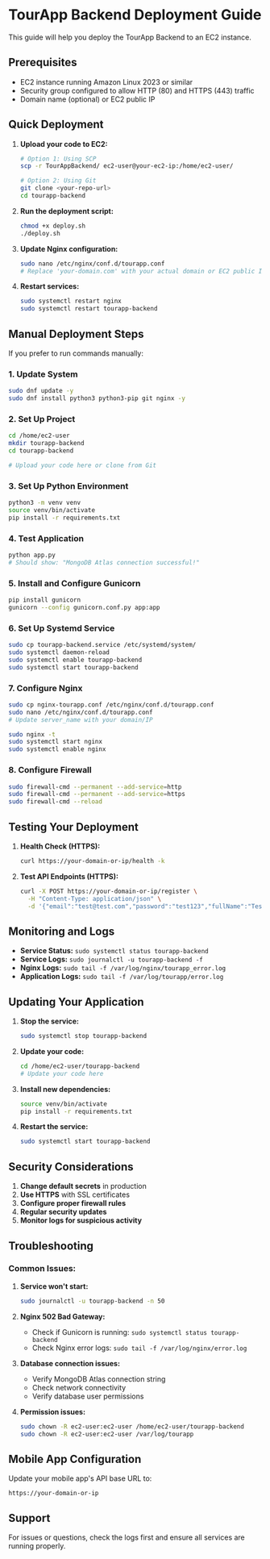 # TourApp Backend Deployment Guide

This guide will help you deploy the TourApp Backend to an EC2 instance.

## Prerequisites

- EC2 instance running Amazon Linux 2023 or similar
- Security group configured to allow HTTP (80) and HTTPS (443) traffic
- Domain name (optional) or EC2 public IP

## Quick Deployment

1. **Upload your code to EC2:**
   ```bash
   # Option 1: Using SCP
   scp -r TourAppBackend/ ec2-user@your-ec2-ip:/home/ec2-user/
   
   # Option 2: Using Git
   git clone <your-repo-url>
   cd tourapp-backend
   ```

2. **Run the deployment script:**
   ```bash
   chmod +x deploy.sh
   ./deploy.sh
   ```

3. **Update Nginx configuration:**
   ```bash
   sudo nano /etc/nginx/conf.d/tourapp.conf
   # Replace 'your-domain.com' with your actual domain or EC2 public IP
   ```

4. **Restart services:**
   ```bash
   sudo systemctl restart nginx
   sudo systemctl restart tourapp-backend
   ```

## Manual Deployment Steps

If you prefer to run commands manually:

### 1. Update System
```bash
sudo dnf update -y
sudo dnf install python3 python3-pip git nginx -y
```

### 2. Set Up Project
```bash
cd /home/ec2-user
mkdir tourapp-backend
cd tourapp-backend

# Upload your code here or clone from Git
```

### 3. Set Up Python Environment
```bash
python3 -m venv venv
source venv/bin/activate
pip install -r requirements.txt
```

### 4. Test Application
```bash
python app.py
# Should show: "MongoDB Atlas connection successful!"
```

### 5. Install and Configure Gunicorn
```bash
pip install gunicorn
gunicorn --config gunicorn.conf.py app:app
```

### 6. Set Up Systemd Service
```bash
sudo cp tourapp-backend.service /etc/systemd/system/
sudo systemctl daemon-reload
sudo systemctl enable tourapp-backend
sudo systemctl start tourapp-backend
```

### 7. Configure Nginx
```bash
sudo cp nginx-tourapp.conf /etc/nginx/conf.d/tourapp.conf
sudo nano /etc/nginx/conf.d/tourapp.conf
# Update server_name with your domain/IP

sudo nginx -t
sudo systemctl start nginx
sudo systemctl enable nginx
```

### 8. Configure Firewall
```bash
sudo firewall-cmd --permanent --add-service=http
sudo firewall-cmd --permanent --add-service=https
sudo firewall-cmd --reload
```

## Testing Your Deployment

1. **Health Check (HTTPS):**
   ```bash
   curl https://your-domain-or-ip/health -k
   ```

2. **Test API Endpoints (HTTPS):**
   ```bash
   curl -X POST https://your-domain-or-ip/register \
     -H "Content-Type: application/json" \
     -d '{"email":"test@test.com","password":"test123","fullName":"Test User","role":"employee"}'
   ```

## Monitoring and Logs

- **Service Status:** `sudo systemctl status tourapp-backend`
- **Service Logs:** `sudo journalctl -u tourapp-backend -f`
- **Nginx Logs:** `sudo tail -f /var/log/nginx/tourapp_error.log`
- **Application Logs:** `sudo tail -f /var/log/tourapp/error.log`

## Updating Your Application

1. **Stop the service:**
   ```bash
   sudo systemctl stop tourapp-backend
   ```

2. **Update your code:**
   ```bash
   cd /home/ec2-user/tourapp-backend
   # Update your code here
   ```

3. **Install new dependencies:**
   ```bash
   source venv/bin/activate
   pip install -r requirements.txt
   ```

4. **Restart the service:**
   ```bash
   sudo systemctl start tourapp-backend
   ```

## Security Considerations

1. **Change default secrets** in production
2. **Use HTTPS** with SSL certificates
3. **Configure proper firewall rules**
4. **Regular security updates**
5. **Monitor logs for suspicious activity**

## Troubleshooting

### Common Issues:

1. **Service won't start:**
   ```bash
   sudo journalctl -u tourapp-backend -n 50
   ```

2. **Nginx 502 Bad Gateway:**
   - Check if Gunicorn is running: `sudo systemctl status tourapp-backend`
   - Check Nginx error logs: `sudo tail -f /var/log/nginx/error.log`

3. **Database connection issues:**
   - Verify MongoDB Atlas connection string
   - Check network connectivity
   - Verify database user permissions

4. **Permission issues:**
   ```bash
   sudo chown -R ec2-user:ec2-user /home/ec2-user/tourapp-backend
   sudo chown -R ec2-user:ec2-user /var/log/tourapp
   ```

## Mobile App Configuration

Update your mobile app's API base URL to:
```
https://your-domain-or-ip
```

## Support

For issues or questions, check the logs first and ensure all services are running properly.
